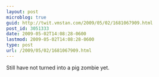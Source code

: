 ```yaml
---
layout: post
microblog: true
guid: http://twit.vmstan.com/2009/05/02/1681067909.html
post_id: 3051333
date: 2009-05-02T14:08:28-0600
lastmod: 2009-05-02T14:08:28-0600
type: post
url: /2009/05/02/1681067909.html
---
```

Still have not turned into a pig zombie yet.
